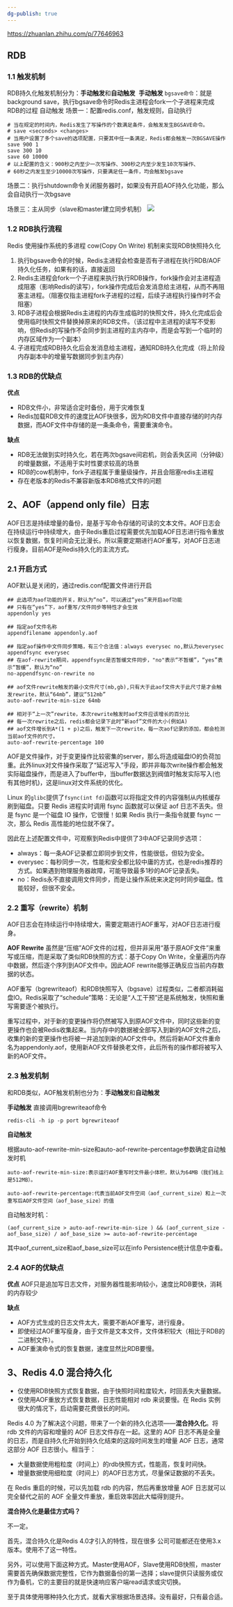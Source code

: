 ```yaml
---
dg-publish: true
---
```

https://zhuanlan.zhihu.com/p/77646963

## RDB

### 1.1 触发机制

RDB持久化触发机制分为：**手动触发**和**自动触发** 
**手动触发**
`bgsave命令`：就是background save，执行bgsave命令时Redis主进程会fork一个子进程来完成RDB的过程
自动触发
场景一：配置redis.conf，触发规则，自动执行

```text
# 当在规定的时间内，Redis发生了写操作的个数满足条件，会触发发生BGSAVE命令。
# save <seconds> <changes>
# 当用户设置了多个save的选项配置，只要其中任一条满足，Redis都会触发一次BGSAVE操作
save 900 1 
save 300 10 
save 60 10000
# 以上配置的含义：900秒之内至少一次写操作、300秒之内至少发生10次写操作、
# 60秒之内发生至少10000次写操作，只要满足任一条件，均会触发bgsave
```

场景二：执行shutdown命令关闭服务器时，如果没有开启AOF持久化功能，那么会自动执行一次bgsave

场景三：主从同步（slave和master建立同步机制）
![](redis主从同步机制.png)

### 1.2 RDB执行流程

Redis 使用操作系统的多进程 cow(Copy On Write) 机制来实现RDB快照持久化

1.  执行bgsave命令的时候，Redis主进程会检查是否有子进程在执行RDB/AOF持久化任务，如果有的话，直接返回
2.  Redis主进程会fork一个子进程来执行执行RDB操作，fork操作会对主进程造成阻塞（影响Redis的读写），fork操作完成后会发消息给主进程，从而不再阻塞主进程。（阻塞仅指主进程fork子进程的过程，后续子进程执行操作时不会阻塞）
3.  RDB子进程会根据Redis主进程的内存生成临时的快照文件，持久化完成后会使用临时快照文件替换掉原来的RDB文件。（该过程中主进程的读写不受影响，但Redis的写操作不会同步到主进程的主内存中，而是会写到一个临时的内存区域作为一个副本）
4.  子进程完成RDB持久化后会发消息给主进程，通知RDB持久化完成（将上阶段内存副本中的增量写数据同步到主内存）
### 1.3 RDB的优缺点

**优点**

-   RDB文件小，非常适合定时备份，用于灾难恢复
-   Redis加载RDB文件的速度比AOF快很多，因为RDB文件中直接存储的时内存数据，而AOF文件中存储的是一条条命令，需要重演命令。

**缺点**

-   RDB无法做到实时持久化，若在两次bgsave间宕机，则会丢失区间（分钟级）的增量数据，不适用于实时性要求较高的场景
-   RDB的cow机制中，fork子进程属于重量级操作，并且会阻塞redis主进程
-   存在老版本的Redis不兼容新版本RDB格式文件的问题
## 2、AOF（append only file）日志

AOF日志是持续增量的备份，是基于写命令存储的可读的文本文件。AOF日志会在持续运行中持续增大，由于Redis重启过程需要优先加载AOF日志进行指令重放以恢复数据，恢复时间会无比漫长。所以需要定期进行AOF重写，对AOF日志进行瘦身。目前AOF是Redis持久化的主流方式。

### 2.1 开启方式

AOF默认是关闭的，通过redis.conf配置文件进行开启
```text
## 此选项为aof功能的开关，默认为“no”，可以通过“yes”来开启aof功能  
## 只有在“yes”下，aof重写/文件同步等特性才会生效  
appendonly yes  

## 指定aof文件名称  
appendfilename appendonly.aof  

## 指定aof操作中文件同步策略，有三个合法值：always everysec no,默认为everysec  
appendfsync everysec  
## 在aof-rewrite期间，appendfsync是否暂缓文件同步，"no"表示“不暂缓”，“yes”表示“暂缓”，默认为“no”  
no-appendfsync-on-rewrite no  

## aof文件rewrite触发的最小文件尺寸(mb,gb),只有大于此aof文件大于此尺寸是才会触发rewrite，默认“64mb”，建议“512mb”  
auto-aof-rewrite-min-size 64mb  

## 相对于“上一次”rewrite，本次rewrite触发时aof文件应该增长的百分比  
## 每一次rewrite之后，redis都会记录下此时“新aof”文件的大小(例如A)
## aof文件增长到A*(1 + p)之后，触发下一次rewrite，每一次aof记录的添加，都会检测当前aof文件的尺寸。  
auto-aof-rewrite-percentage 100
```
AOF是文件操作，对于变更操作比较密集的server，那么将造成磁盘IO的负荷加重。此外linux对文件操作采取了“延迟写入”手段，即并非每次write操作都会触发实际磁盘操作，而是进入了buffer中，当buffer数据达到阀值时触发实际写入(也有其他时机)，这是linux对文件系统的优化。

Linux 的`glibc`提供了`fsync(int fd)`函数可以将指定文件的内容强制从内核缓存刷到磁盘。只要 Redis 进程实时调用 fsync 函数就可以保证 aof 日志不丢失。但是 fsync 是一个磁盘 IO 操作，它很慢！如果 Redis 执行一条指令就要 fsync 一次，那么 Redis 高性能的地位就不保了。

因此在上述配置文件中，可观察到Redis中提供了3中AOF记录同步选项：

-   always：每一条AOF记录都立即同步到文件，性能很低，但较为安全。
-   everysec：每秒同步一次，性能和安全都比较中庸的方式，也是redis推荐的方式。如果遇到物理服务器故障，可能导致最多1秒的AOF记录丢失。
-   no：Redis永不直接调用文件同步，而是让操作系统来决定何时同步磁盘。性能较好，但很不安全。

### 2.2 重写（rewrite）机制

AOF日志会在持续运行中持续增大，需要定期进行AOF重写，对AOF日志进行瘦身。

**AOF Rewrite** 虽然是“压缩”AOF文件的过程，但并非采用“基于原AOF文件”来重写或压缩，而是采取了类似RDB快照的方式：基于Copy On Write，全量遍历内存中数据，然后逐个序列到AOF文件中。因此AOF rewrite能够正确反应当前内存数据的状态。

AOF重写（bgrewriteaof）和RDB快照写入（bgsave）过程类似，二者都消耗磁盘IO。Redis采取了“schedule”策略：无论是“人工干预”还是系统触发，快照和重写需要逐个被执行。

重写过程中，对于新的变更操作将仍然被写入到原AOF文件中，同时这些新的变更操作也会被Redis收集起来。当内存中的数据被全部写入到新的AOF文件之后，收集的新的变更操作也将被一并追加到新的AOF文件中。然后将新AOF文件重命名为appendonly.aof，使用新AOF文件替换老文件，此后所有的操作都将被写入新的AOF文件。

### 2.3 触发机制

和RDB类似，AOF触发机制也分为：**手动触发**和**自动触发**

**手动触发** 直接调用bgrewriteaof命令

```text
redis-cli -h ip -p port bgrewriteaof
```

**自动触发**

根据auto-aof-rewrite-min-size和auto-aof-rewrite-percentage参数确定自动触发时机

```text
auto-aof-rewrite-min-size:表示运行AOF重写时文件最小体积，默认为64MB（我们线上是512MB）。

auto-aof-rewrite-percentage:代表当前AOF文件空间（aof_current_size）和上一次重写后AOF文件空间（aof_base_size）的值
```

自动触发时机：

`(aof_current_size > auto-aof-rewrite-min-size ) && (aof_current_size - aof_base_size) / aof_base_size >= auto-aof-rewrite-percentage`

其中aof_current_size和aof_base_size可以在info Persistence统计信息中查看。

### 2.4 AOF的优缺点

**优点** AOF只是追加写日志文件，对服务器性能影响较小，速度比RDB要快，消耗的内存较少

**缺点**

-   AOF方式生成的日志文件太大，需要不断AOF重写，进行瘦身。
-   即使经过AOF重写瘦身，由于文件是文本文件，文件体积较大（相比于RDB的二进制文件）。
-   AOF重演命令式的恢复数据，速度显然比RDB要慢。

## 3、Redis 4.0 混合持久化

-   仅使用RDB快照方式恢复数据，由于快照时间粒度较大，时回丢失大量数据。
-   仅使用AOF重放方式恢复数据，日志性能相对 rdb 来说要慢。在 Redis 实例很大的情况下，启动需要花费很长的时间。

Redis 4.0 为了解决这个问题，带来了一个新的持久化选项——**混合持久化**。将 rdb 文件的内容和增量的 AOF 日志文件存在一起。这里的 AOF 日志不再是全量的日志，而是自持久化开始到持久化结束的这段时间发生的增量 AOF 日志，通常这部分 AOF 日志很小。相当于：

-   大量数据使用粗粒度（时间上）的rdb快照方式，性能高，恢复时间快。
-   增量数据使用细粒度（时间上）的AOF日志方式，尽量保证数据的不丢失。

在 Redis 重启的时候，可以先加载 rdb 的内容，然后再重放增量 AOF 日志就可以完全替代之前的 AOF 全量文件重放，重启效率因此大幅得到提升。

**混合持久化是最佳方式吗？**

不一定。

首先，混合持久化是Redis 4.0才引入的特性，现在很多 公司可能都还在使用3.x版本。使用不了这一特性。

另外，可以使用下面这种方式。Master使用AOF，Slave使用RDB快照，master需要首先确保数据完整性，它作为数据备份的第一选择；slave提供只读服务或仅作为备机，它的主要目的就是快速响应客户端read请求或灾切换。

至于具体使用哪种持久化方式，就看大家根据场景选择。没有最好，只有最合适。